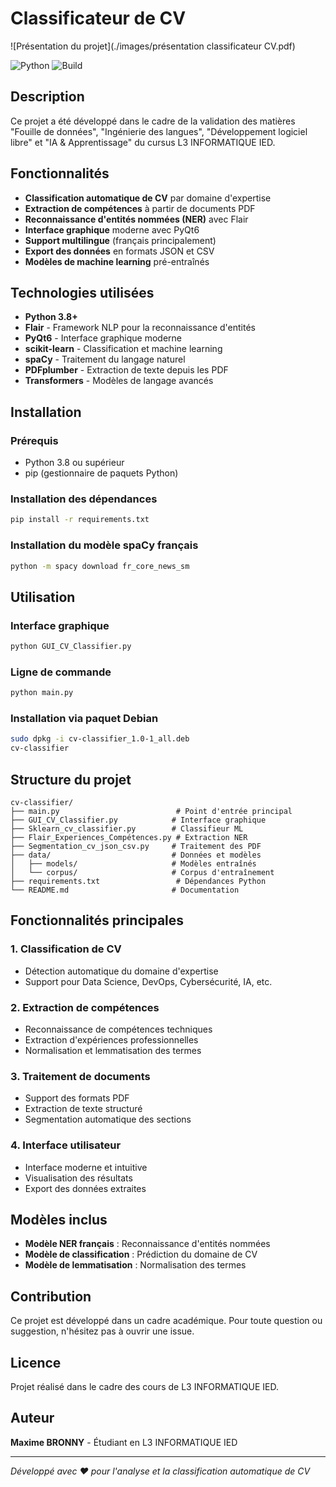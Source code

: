 # Classificateur de CV
![Présentation du projet](./images/présentation classificateur CV.pdf)

![Python](https://img.shields.io/badge/python-3.8-blue)
![Build](https://img.shields.io/badge/build-passing-brightgreen)

## Description

Ce projet a été développé dans le cadre de la validation des matières "Fouille de données", "Ingénierie des langues", "Développement logiciel libre" et "IA & Apprentissage" du cursus L3 INFORMATIQUE IED.

## Fonctionnalités

- **Classification automatique de CV** par domaine d'expertise
- **Extraction de compétences** à partir de documents PDF
- **Reconnaissance d'entités nommées (NER)** avec Flair
- **Interface graphique** moderne avec PyQt6
- **Support multilingue** (français principalement)
- **Export des données** en formats JSON et CSV
- **Modèles de machine learning** pré-entraînés

## Technologies utilisées

- **Python 3.8+**
- **Flair** - Framework NLP pour la reconnaissance d'entités
- **PyQt6** - Interface graphique moderne
- **scikit-learn** - Classification et machine learning
- **spaCy** - Traitement du langage naturel
- **PDFplumber** - Extraction de texte depuis les PDF
- **Transformers** - Modèles de langage avancés

## Installation

### Prérequis

- Python 3.8 ou supérieur
- pip (gestionnaire de paquets Python)

### Installation des dépendances

```bash
pip install -r requirements.txt
```

### Installation du modèle spaCy français

```bash
python -m spacy download fr_core_news_sm
```

## Utilisation

### Interface graphique

```bash
python GUI_CV_Classifier.py
```

### Ligne de commande

```bash
python main.py
```

### Installation via paquet Debian

```bash
sudo dpkg -i cv-classifier_1.0-1_all.deb
cv-classifier
```

## Structure du projet

```
cv-classifier/
├── main.py                          # Point d'entrée principal
├── GUI_CV_Classifier.py            # Interface graphique
├── Sklearn_cv_classifier.py        # Classifieur ML
├── Flair_Experiences_Compétences.py # Extraction NER
├── Segmentation_cv_json_csv.py     # Traitement des PDF
├── data/                           # Données et modèles
│   ├── models/                     # Modèles entraînés
│   └── corpus/                     # Corpus d'entraînement
├── requirements.txt                 # Dépendances Python
└── README.md                       # Documentation
```

## Fonctionnalités principales

### 1. Classification de CV
- Détection automatique du domaine d'expertise
- Support pour Data Science, DevOps, Cybersécurité, IA, etc.

### 2. Extraction de compétences
- Reconnaissance de compétences techniques
- Extraction d'expériences professionnelles
- Normalisation et lemmatisation des termes

### 3. Traitement de documents
- Support des formats PDF
- Extraction de texte structuré
- Segmentation automatique des sections

### 4. Interface utilisateur
- Interface moderne et intuitive
- Visualisation des résultats
- Export des données extraites

## Modèles inclus

- **Modèle NER français** : Reconnaissance d'entités nommées
- **Modèle de classification** : Prédiction du domaine de CV
- **Modèle de lemmatisation** : Normalisation des termes

## Contribution

Ce projet est développé dans un cadre académique. Pour toute question ou suggestion, n'hésitez pas à ouvrir une issue.

## Licence

Projet réalisé dans le cadre des cours de L3 INFORMATIQUE IED.

## Auteur

**Maxime BRONNY** - Étudiant en L3 INFORMATIQUE IED

---

*Développé avec ❤️ pour l'analyse et la classification automatique de CV*
